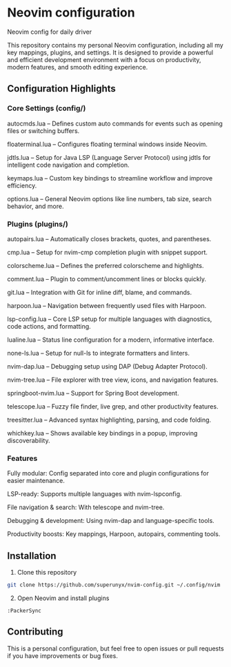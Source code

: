 # Neovim configuration

Neovim config for daily driver

This repository contains my personal Neovim configuration, including all my key mappings, plugins, and settings. It is designed to provide a powerful and efficient development environment with a focus on productivity, modern features, and smooth editing experience.

## Configuration Highlights
### Core Settings (config/)

autocmds.lua – Defines custom auto commands for events such as opening files or switching buffers.

floaterminal.lua – Configures floating terminal windows inside Neovim.

jdtls.lua – Setup for Java LSP (Language Server Protocol) using jdtls for intelligent code navigation and completion.

keymaps.lua – Custom key bindings to streamline workflow and improve efficiency.

options.lua – General Neovim options like line numbers, tab size, search behavior, and more.

### Plugins (plugins/)

autopairs.lua – Automatically closes brackets, quotes, and parentheses.

cmp.lua – Setup for nvim-cmp completion plugin with snippet support.

colorscheme.lua – Defines the preferred colorscheme and highlights.

comment.lua – Plugin to comment/uncomment lines or blocks quickly.

git.lua – Integration with Git for inline diff, blame, and commands.

harpoon.lua – Navigation between frequently used files with Harpoon.

lsp-config.lua – Core LSP setup for multiple languages with diagnostics, code actions, and formatting.

lualine.lua – Status line configuration for a modern, informative interface.

none-ls.lua – Setup for null-ls to integrate formatters and linters.

nvim-dap.lua – Debugging setup using DAP (Debug Adapter Protocol).

nvim-tree.lua – File explorer with tree view, icons, and navigation features.

springboot-nvim.lua – Support for Spring Boot development.

telescope.lua – Fuzzy file finder, live grep, and other productivity features.

treesitter.lua – Advanced syntax highlighting, parsing, and code folding.

whichkey.lua – Shows available key bindings in a popup, improving discoverability.

### Features

Fully modular: Config separated into core and plugin configurations for easier maintenance.

LSP-ready: Supports multiple languages with nvim-lspconfig.

File navigation & search: With telescope and nvim-tree.

Debugging & development: Using nvim-dap and language-specific tools.

Productivity boosts: Key mappings, Harpoon, autopairs, commenting tools.

## Installation

1. Clone this repository 
```bash
git clone https://github.com/superunyx/nvim-config.git ~/.config/nvim
```

2. Open Neovim and install plugins
```vim
:PackerSync
```

## Contributing

This is a personal configuration, but feel free to open issues or pull requests if you have improvements or bug fixes.


